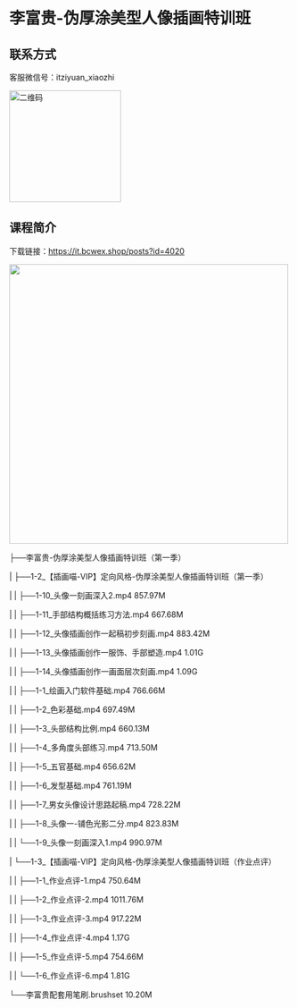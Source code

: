 # 李富贵-伪厚涂美型人像插画特训班

## 联系方式

客服微信号：itziyuan_xiaozhi

<img src="https://ziyuanyun.oss-cn-guangzhou.aliyuncs.com/common/20240614073449/666b82192834a.jpg" width="200" height="200" alt="二维码">

## 课程简介

下载链接：https://it.bcwex.shop/posts?id=4020

<img src="https://ziyuanyun.oss-cn-guangzhou.aliyuncs.com/yun/20240515185549/664494b5541b6.jpg" width="500" alt="">

  

 ├──李富贵-伪厚涂美型人像插画特训班（第一季）

 | ├──1-2_【插画喵-VIP】定向风格-伪厚涂美型人像插画特训班（第一季）

 | | ├──1-10_头像一刻画深入2.mp4 857.97M

 | | ├──1-11_手部结构概括练习方法.mp4 667.68M

 | | ├──1-12_头像插画创作一起稿初步刻画.mp4 883.42M

 | | ├──1-13_头像插画创作一服饰、手部塑造.mp4 1.01G

 | | ├──1-14_头像插画创作一画面层次刻画.mp4 1.09G

 | | ├──1-1_绘画入门软件基础.mp4 766.66M

 | | ├──1-2_色彩基础.mp4 697.49M

 | | ├──1-3_头部结构比例.mp4 660.13M

 | | ├──1-4_多角度头部练习.mp4 713.50M

 | | ├──1-5_五官基础.mp4 656.62M

 | | ├──1-6_发型基础.mp4 761.19M

 | | ├──1-7_男女头像设计思路起稿.mp4 728.22M

 | | ├──1-8_头像一-铺色光影二分.mp4 823.83M

 | | └──1-9_头像一刻画深入1.mp4 990.97M

 | └──1-3_【插画喵-VIP】定向风格-伪厚涂美型人像插画特训班（作业点评）

 | | ├──1-1_作业点评-1.mp4 750.64M

 | | ├──1-2_作业点评-2.mp4 1011.76M

 | | ├──1-3_作业点评-3.mp4 917.22M

 | | ├──1-4_作业点评-4.mp4 1.17G

 | | ├──1-5_作业点评-5.mp4 754.66M

 | | └──1-6_作业点评-6.mp4 1.81G

 └──李富贵配套用笔刷.brushset 10.20M

  